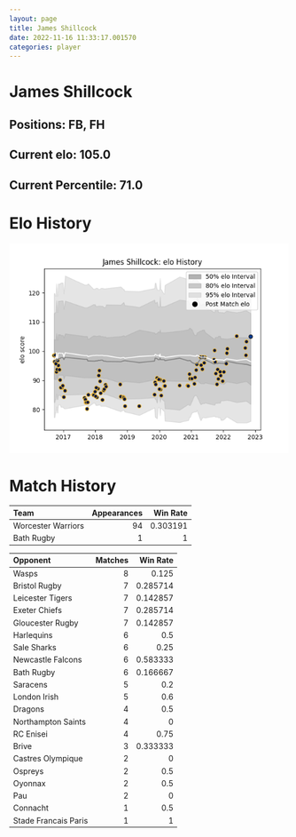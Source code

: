 ```yaml
---  
layout: page  
title: James Shillcock  
date: 2022-11-16 11:33:17.001570  
categories: player  
---
```

# James Shillcock

## Positions: FB, FH

## Current elo: 105.0

## Current Percentile: 71.0

# Elo History


![elo history](history_JamesShillcock.png)
# Match History


| Team               |   Appearances |   Win Rate |
|:-------------------|--------------:|-----------:|
| Worcester Warriors |            94 |   0.303191 |
| Bath Rugby         |             1 |   1        |

| Opponent             |   Matches |   Win Rate |
|:---------------------|----------:|-----------:|
| Wasps                |         8 |   0.125    |
| Bristol Rugby        |         7 |   0.285714 |
| Leicester Tigers     |         7 |   0.142857 |
| Exeter Chiefs        |         7 |   0.285714 |
| Gloucester Rugby     |         7 |   0.142857 |
| Harlequins           |         6 |   0.5      |
| Sale Sharks          |         6 |   0.25     |
| Newcastle Falcons    |         6 |   0.583333 |
| Bath Rugby           |         6 |   0.166667 |
| Saracens             |         5 |   0.2      |
| London Irish         |         5 |   0.6      |
| Dragons              |         4 |   0.5      |
| Northampton Saints   |         4 |   0        |
| RC Enisei            |         4 |   0.75     |
| Brive                |         3 |   0.333333 |
| Castres Olympique    |         2 |   0        |
| Ospreys              |         2 |   0.5      |
| Oyonnax              |         2 |   0.5      |
| Pau                  |         2 |   0        |
| Connacht             |         1 |   0.5      |
| Stade Francais Paris |         1 |   1        |